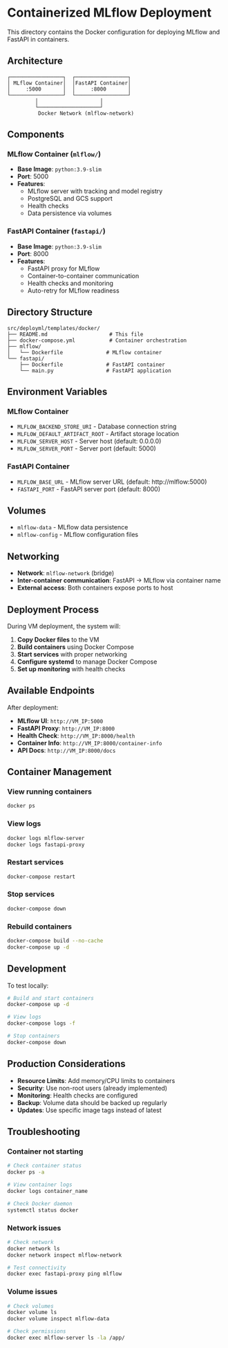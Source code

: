 # Containerized MLflow Deployment

This directory contains the Docker configuration for deploying MLflow and FastAPI in containers.

## Architecture

```
┌─────────────────┐  ┌─────────────────┐
│ MLflow Container│  │FastAPI Container│
│     :5000       │  │     :8000       │
└─────────────────┘  └─────────────────┘
         │                    │
         └────────────────────┘
          Docker Network (mlflow-network)
```

## Components

### MLflow Container (`mlflow/`)
- **Base Image**: `python:3.9-slim`
- **Port**: 5000
- **Features**:
  - MLflow server with tracking and model registry
  - PostgreSQL and GCS support
  - Health checks
  - Data persistence via volumes

### FastAPI Container (`fastapi/`)
- **Base Image**: `python:3.9-slim`
- **Port**: 8000
- **Features**:
  - FastAPI proxy for MLflow
  - Container-to-container communication
  - Health checks and monitoring
  - Auto-retry for MLflow readiness

## Directory Structure

```
src/deployml/templates/docker/
├── README.md                    # This file
├── docker-compose.yml           # Container orchestration
├── mlflow/
│   └── Dockerfile              # MLflow container
└── fastapi/
    ├── Dockerfile              # FastAPI container
    └── main.py                 # FastAPI application
```

## Environment Variables

### MLflow Container
- `MLFLOW_BACKEND_STORE_URI` - Database connection string
- `MLFLOW_DEFAULT_ARTIFACT_ROOT` - Artifact storage location
- `MLFLOW_SERVER_HOST` - Server host (default: 0.0.0.0)
- `MLFLOW_SERVER_PORT` - Server port (default: 5000)

### FastAPI Container
- `MLFLOW_BASE_URL` - MLflow server URL (default: http://mlflow:5000)
- `FASTAPI_PORT` - FastAPI server port (default: 8000)

## Volumes

- `mlflow-data` - MLflow data persistence
- `mlflow-config` - MLflow configuration files

## Networking

- **Network**: `mlflow-network` (bridge)
- **Inter-container communication**: FastAPI → MLflow via container name
- **External access**: Both containers expose ports to host

## Deployment Process

During VM deployment, the system will:

1. **Copy Docker files** to the VM
2. **Build containers** using Docker Compose
3. **Start services** with proper networking
4. **Configure systemd** to manage Docker Compose
5. **Set up monitoring** with health checks

## Available Endpoints

After deployment:

- **MLflow UI**: `http://VM_IP:5000`
- **FastAPI Proxy**: `http://VM_IP:8000`
- **Health Check**: `http://VM_IP:8000/health`
- **Container Info**: `http://VM_IP:8000/container-info`
- **API Docs**: `http://VM_IP:8000/docs`

## Container Management

### View running containers
```bash
docker ps
```

### View logs
```bash
docker logs mlflow-server
docker logs fastapi-proxy
```

### Restart services
```bash
docker-compose restart
```

### Stop services
```bash
docker-compose down
```

### Rebuild containers
```bash
docker-compose build --no-cache
docker-compose up -d
```

## Development

To test locally:

```bash
# Build and start containers
docker-compose up -d

# View logs
docker-compose logs -f

# Stop containers
docker-compose down
```

## Production Considerations

- **Resource Limits**: Add memory/CPU limits to containers
- **Security**: Use non-root users (already implemented)
- **Monitoring**: Health checks are configured
- **Backup**: Volume data should be backed up regularly
- **Updates**: Use specific image tags instead of latest

## Troubleshooting

### Container not starting
```bash
# Check container status
docker ps -a

# View container logs
docker logs container_name

# Check Docker daemon
systemctl status docker
```

### Network issues
```bash
# Check network
docker network ls
docker network inspect mlflow-network

# Test connectivity
docker exec fastapi-proxy ping mlflow
```

### Volume issues
```bash
# Check volumes
docker volume ls
docker volume inspect mlflow-data

# Check permissions
docker exec mlflow-server ls -la /app/
``` 